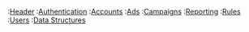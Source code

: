 :[Header](blueprint/head.apib)
:[Authentication](blueprint/auth.apib)
:[Accounts](blueprint/accounts.apib)
:[Ads](blueprint/ads.apib)
:[Campaigns](blueprint/campaigns.apib)
:[Reporting](blueprint/reporting.apib)
:[Rules](blueprint/rules.apib)
:[Users](blueprint/users.apib)
:[Data Structures](blueprint/data_structures.apib)
